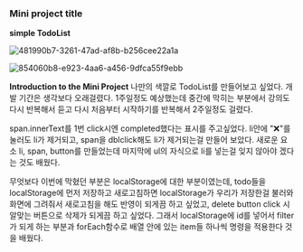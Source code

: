 ### **Mini project title**
**simple TodoList**

![481990b7-3261-47ad-af8b-b256cee22a1a](https://github.com/developeryeon/todoList/assets/141225736/68556c04-1e6b-4887-9ceb-180c5019a25f)

![854060b8-e923-4aa6-a456-9dfca55f9ebb](https://github.com/developeryeon/todoList/assets/141225736/34d95771-3fa8-457e-a291-52862061e8b4)

**Introduction to the Mini Project**
나만의 색깔로 TodoList를 만들어보고 싶었다.
개발 기간은 생각보다 오래걸렸다. 
1주일정도 예상했는데 중간에 막히는 부분에서 강의도 다시 반복해서 듣고 다시 처음부터 시작하기를 반복해서 2주일정도 걸렸다. 


span.innerText를 1번 click시엔 completed했다는 표시를 주고싶었다. 
li안에 "❌"를 눌러도 li가 제거되고, span을 dblclick해도 li가 제거되는걸 만들어 보았다.
새로운 요소 li, span, button를 만들었는데 마지막에 ul의 자식으로 li를 넣는걸 잊지 않아야 겠다는 것도 배웠다.

무엇보다 이번에 막혔던 부분은
localStorage에 대한 부분이였는데, 
todo들을 localStorage에 먼저 저장하고 새로고침하면 localStorage가 우리가 저장한걸 불러와 화면에 그려줘서 새로고침을 해도 반영이 되게끔 하고 싶었고,
delete button click 시 알맞는 버튼으로 삭제가 되게끔 하고 싶었다.
그래서 localStorage에 id를 넣어서 filter가 되게 하는 부분과 forEach함수로 배열 안에 있는 item들 하나씩 명령을 적용한다 것을 배웠다.
